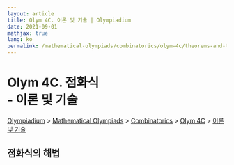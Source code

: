```yaml
---
layout: article
title: Olym 4C. 이론 및 기술 | Olympiadium
date: 2021-09-01
mathjax: true
lang: ko
permalink: /mathematical-olympiads/combinatorics/olym-4c/theorems-and-techniques/
---
```

# Olym 4C. 점화식 <br> <ssup> - 이론 및 기술</ssup>

<a href="{{ site.homeurl }}">Olympiadium</a> > <a href="{{ site.homeurl }}mathematical-olympiads/">Mathematical Olympiads</a> > <a href="{{ site.homeurl }}mathematical-olympiads/combinatorics/">Combinatorics</a> > <a href="{{ site.homeurl }}mathematical-olympiads/combinatorics/olym-4c/">Olym 4C</a> > <a href="{{ site.homeurl }}mathematical-olympiads/combinatorics/olym-4c/theorems-and-techniques/">이론 및 기술</a>

## 점화식의 해법
